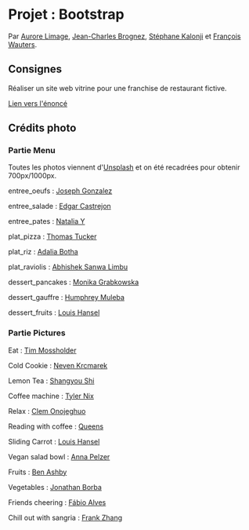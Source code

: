 # Projet : Bootstrap

Par [Aurore Limage](https://github.com/riizbae), [Jean-Charles Brognez](https://github.com/jcbrognez), [Stéphane Kalonji](https://github.com/kalonjis) et [François Wauters](https://github.com/fwauters).

## Consignes

Réaliser un site web vitrine pour une franchise de restaurant fictive.

[Lien vers l'énoncé](https://github.com/becodeorg/CRL-Woods-3.21/blob/master/LearningPath/01-Prairie/10.Bootstrap/BootstrapProject/readme.md)

## Crédits photo

### Partie Menu

Toutes les photos viennent d'[Unsplash](https://unsplash.com/) et on été recadrées pour obtenir 700px/1000px.

entree_oeufs : [Joseph Gonzalez](https://unsplash.com/@miracletwentyone)

entree_salade : [Edgar Castrejon](https://unsplash.com/@edgarraw)

entree_pates : [Natalia Y](https://unsplash.com/@foxfox)

plat_pizza : [Thomas Tucker](https://unsplash.com/@tents_and_tread)

plat_riz : [Adalia Botha](https://unsplash.com/@adalia)

plat_raviolis : [Abhishek Sanwa Limbu](https://unsplash.com/@abhishek_sanwa)

dessert_pancakes : [Monika Grabkowska](https://unsplash.com/@moniqa)

dessert_gauffre : [Humphrey Muleba](https://unsplash.com/@good_citizen)

dessert_fruits : [Louis Hansel](https://unsplash.com/@louishansel)

### Partie Pictures

Eat : [Tim Mossholder](https://unsplash.com/@timmossholder)

Cold Cookie : [Neven Krcmarek](https://unsplash.com/@nevenkrcmarek)

Lemon Tea : [Shangyou Shi](https://unsplash.com/@fwbssy)

Coffee machine : [Tyler Nix](https://unsplash.com/@jtylernix)

Relax : [Clem Onojeghuo](https://unsplash.com/@clemono2)

Reading with coffee : [Queens](https://unsplash.com/@queens_photos)

Sliding Carrot : [Louis Hansel](https://unsplash.com/@louishansel)

Vegan salad bowl : [Anna Pelzer](https://unsplash.com/@annapelzer)

Fruits : [Ben Ashby](https://unsplash.com/@folk)

Vegetables : [Jonathan Borba](https://unsplash.com/@jonathanborba)

Friends cheering : [Fábio Alves](https://unsplash.com/@barncreative)

Chill out with sangria : [Frank Zhang](https://unsplash.com/@terasproductions)